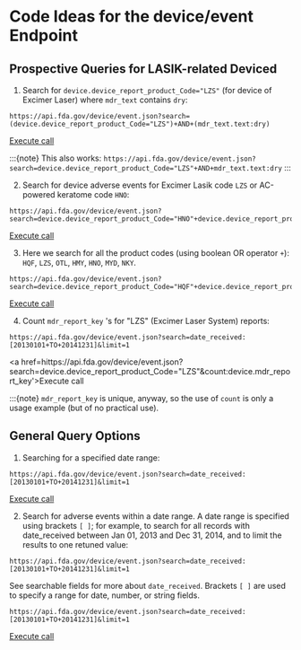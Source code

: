 # Code Ideas for the device/event Endpoint

## Prospective Queries for LASIK-related Deviced

1. Search for `device.device_report_product_Code="LZS"` (for device of Excimer Laser) where `mdr_text` contains `dry`:

```
https://api.fda.gov/device/event.json?search=(device.device_report_product_Code="LZS")+AND+(mdr_text.text:dry)
```

<a href='https://api.fda.gov/device/event.json?search=(device.device_report_product_Code="LZS")+AND+(mdr_text.text:dry)'>Execute call</a>

:::{note} This also works:
`https://api.fda.gov/device/event.json?search=device.device_report_product_Code="LZS"+AND+mdr_text.text:dry`
:::

2. Search for device adverse events for Excimer Lasik code `LZS` or AC-powered keratome code `HNO`:

```
https://api.fda.gov/device/event.json?search=device.device_report_product_Code="HNO"+device.device_report_product_Code="LZS"
```

<a href='https://api.fda.gov/device/event.json?search=device.device_report_product_Code="HNO"+device.device_report_product_Code="LZS"'>Execute call</a>

3. Here we search for all the product codes (using boolean OR operator `+`): `HQF`, `LZS`, `OTL`, `HMY`, `HNO`, `MYD`, `NKY`.

```
https://api.fda.gov/device/event.json?search=device.device_report_product_Code="HQF"+device.device_report_product_Code="LZS"+device.device_report_product_Code="OTL"+device.device_report_product_Code="HMY"+device.device_report_product_Code="HNO"+device.device_report_product_Code="MYD"+device.device_report_product_Code="NKY"
```

<a href='https://api.fda.gov/device/event.json?search=device.device_report_product_Code="HQF"+device.device_report_product_Code="LZS"+device.device_report_product_Code="OTL"+device.device_report_product_Code="HMY"+device.device_report_product_Code="HNO"+device.device_report_product_Code="MYD"+device.device_report_product_Code="NKY"'>Execute call</a>

4. Count `mdr_report_key` 's for "LZS" (Excimer Laser System) reports:

```
https://api.fda.gov/device/event.json?search=date_received:[20130101+TO+20141231]&limit=1
```

<a href=hittps://api.fda.gov/device/event.json?search=device.device_report_product_Code="LZS"&count:device.mdr_report_key'>Execute call</a>

:::{note} `mdr_report_key` is unique, anyway, so the use of `count` is only a usage example (but of no practical use).
## General Query Options

1. Searching for a specified date range:

```
https://api.fda.gov/device/event.json?search=date_received:[20130101+TO+20141231]&limit=1
```

<a href='https://api.fda.gov/device/event.json?search=date_received:[20130101+TO+20141231]&limit=1'>Execute call</a>

2. Search for adverse events within a date range. A date range is specified using brackets `[ ]`; for example, to search for all records with date\_received between
   Jan 01, 2013 and Dec 31, 2014, and to limit the results to one retuned value:

`https://api.fda.gov/device/event.json?search=date_received:[20130101+TO+20141231]&limit=1`

See searchable fields for more about `date_received`. Brackets `[ ]` are used to specify a range for date, number, or string fields.

```
https://api.fda.gov/device/event.json?search=date_received:[20130101+TO+20141231]&limit=1
```

<a href='https://api.fda.gov/device/event.json?search=date_received:[20130101+TO+20141231]&limit=1'>Execute call</a>
